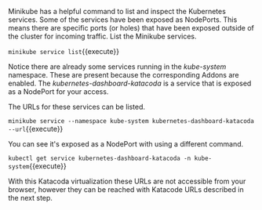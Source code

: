 Minikube has a helpful command to list and inspect the Kubernetes services. Some of the services have been exposed as NodePorts. This means there are specific ports (or holes) that have been exposed outside of the cluster for incoming traffic. List the Minikube services.

`minikube service list`{{execute}}

Notice there are already some services running in the _kube-system_ namespace. These are present because the corresponding Addons are enabled. The _kubernetes-dashboard-katacoda_ is a service that is exposed as a NodePort for your access.

The URLs for these services can be listed.

`minikube service --namespace kube-system kubernetes-dashboard-katacoda --url`{{execute}}

You can see it's exposed as a NodePort with using a different command.

`kubectl get service kubernetes-dashboard-katacoda -n kube-system`{{execute}}

With this Katacoda virtualization these URLs are not accessible from your browser, however they can be reached with Katacode URLs described in the next step.
